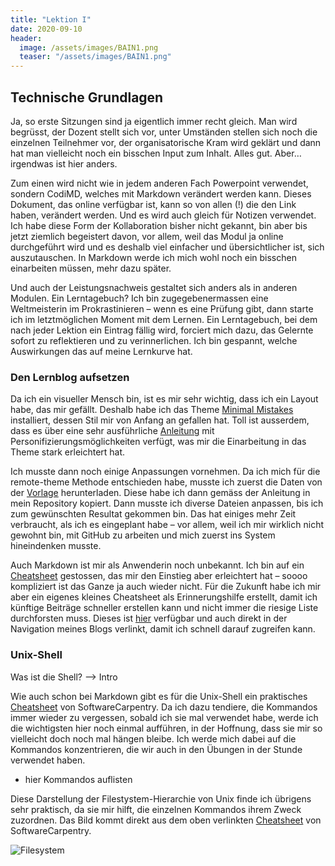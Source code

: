 ```yaml
---
title: "Lektion I"
date: 2020-09-10
header:
  image: /assets/images/BAIN1.png
  teaser: "/assets/images/BAIN1.png"
---
```


## Technische Grundlagen

Ja, so erste Sitzungen sind ja eigentlich immer recht gleich. Man wird begrüsst, der Dozent stellt sich vor, unter Umständen stellen sich noch die einzelnen Teilnehmer vor, der organisatorische Kram wird geklärt und dann hat man vielleicht noch ein bisschen Input zum Inhalt. Alles gut. Aber… irgendwas ist hier anders. 

Zum einen wird nicht wie in jedem anderen Fach Powerpoint verwendet, sondern CodiMD, welches mit Markdown verändert werden kann. Dieses Dokument, das online verfügbar ist, kann so von allen (!) die den Link haben, verändert werden. Und es wird auch gleich für Notizen verwendet. Ich habe diese Form der Kollaboration bisher nicht gekannt, bin aber bis jetzt ziemlich begeistert davon, vor allem, weil das Modul ja online durchgeführt wird und es deshalb viel einfacher und übersichtlicher ist, sich auszutauschen. In Markdown werde ich mich wohl noch ein bisschen einarbeiten müssen, mehr dazu später. 

Und auch der Leistungsnachweis gestaltet sich anders als in anderen Modulen. Ein Lerntagebuch? Ich bin zugegebenermassen eine Weltmeisterin im Prokrastinieren – wenn es eine Prüfung gibt, dann starte ich im letztmöglichen Moment mit dem Lernen. Ein Lerntagebuch, bei dem nach jeder Lektion ein Eintrag fällig wird, forciert mich dazu, das Gelernte sofort zu reflektieren und zu verinnerlichen. Ich bin gespannt, welche Auswirkungen das auf meine Lernkurve hat. 

### Den Lernblog aufsetzen
Da ich ein visueller Mensch bin, ist es mir sehr wichtig, dass ich ein Layout habe, das mir gefällt. Deshalb habe ich das Theme [Minimal Mistakes](https://mmistakes.github.io/minimal-mistakes/) installiert, dessen Stil mir von Anfang an gefallen hat. Toll ist ausserdem, dass es über eine sehr ausführliche [Anleitung]( https://mmistakes.github.io/minimal-mistakes/docs/quick-start-guide/) mit Personifizierungsmöglichkeiten verfügt, was mir die Einarbeitung in das Theme stark erleichtert hat. 

Ich musste dann noch einige Anpassungen vornehmen. Da ich mich für die remote-theme Methode entschieden habe, musste ich zuerst die Daten von der [Vorlage](https://github.com/mmistakes/mm-github-pages-starter) herunterladen. Diese habe ich dann gemäss der Anleitung in mein Repository kopiert. Dann musste ich diverse Dateien anpassen, bis ich zum gewünschten Resultat gekommen bin. Das hat einiges mehr Zeit verbraucht, als ich es eingeplant habe – vor allem, weil ich mir wirklich nicht gewohnt bin, mit GitHub zu arbeiten und mich zuerst ins System hineindenken musste.

Auch Markdown ist mir als Anwenderin noch unbekannt. Ich bin auf ein [Cheatsheet]( https://github.com/adam-p/markdown-here/wiki/Markdown-Cheatsheet) gestossen, das mir den Einstieg aber erleichtert hat – soooo kompliziert ist das Ganze ja auch wieder nicht. Für die Zukunft habe ich mir aber ein eigenes kleines Cheatsheet als Erinnerungshilfe erstellt, damit ich künftige Beiträge schneller erstellen kann und nicht immer die riesige Liste durchforsten muss. Dieses ist [hier](https://leabaechli.github.io/leagabriela/markdown/) verfügbar und auch direkt in der Navigation meines Blogs verlinkt, damit ich schnell darauf zugreifen kann. 

### Unix-Shell
Was ist die Shell? --> Intro

Wie auch schon bei Markdown gibt es für die Unix-Shell ein praktisches [Cheatsheet](https://swcarpentry.github.io/shell-novice/reference/) von SoftwareCarpentry. Da ich dazu tendiere, die Kommandos immer wieder zu vergessen, sobald ich sie mal verwendet habe, werde ich die wichtigsten hier noch einmal aufführen, in der Hoffnung, dass sie mir so vielleicht doch noch mal hängen bleibe. Ich werde mich dabei auf die Kommandos konzentrieren, die wir auch in den Übungen in der Stunde verwendet haben. 

* hier Kommandos auflisten

Diese Darstellung der Filestystem-Hierarchie von Unix finde ich übrigens sehr praktisch, da sie mir hilft, die einzelnen Kommandos ihrem Zweck zuzordnen. Das Bild kommt direkt aus dem oben verlinkten [Cheatsheet](https://swcarpentry.github.io/shell-novice/reference/) von SoftwareCarpentry.

![Filesystem](https://swcarpentry.github.io/shell-novice/fig/standard-filesystem-hierarchy.svg "Unix-Filesystem-Hierarchie")
